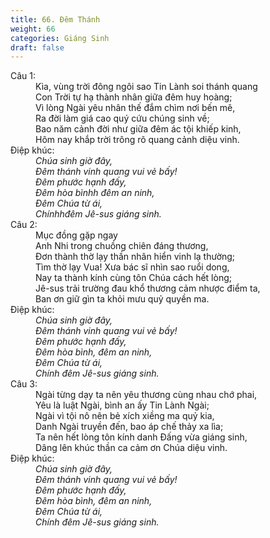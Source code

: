 ```yaml
---
title: 66. Đêm Thánh
weight: 66
categories: Giáng Sinh
draft: false
---
```

<dl><dt>Câu 1:</dt><dd data-verse="1">Kìa, vùng trời đông ngôi sao Tin Lành soi thánh quang <br/>Con Trời tự hạ thành nhân giữa đêm huy hoàng; <br/>Vì lòng Ngài yêu nhân thế đắm chìm nơi bến mê, <br/>Ra đời làm giá cao quý cứu chúng sinh về; <br/>Bao năm cảnh đời như giữa đêm ác tội khiếp kinh, <br/>Hôm nay khắp trời trông rõ quang cảnh diệu vinh. </dd><dt>Điệp khúc:</dt><dd data-chorus="1"><em>Chúa sinh giờ đây, <br/>Ðêm thánh vinh quang vui vẻ bấy! <br/>Ðêm phước hạnh đấy, <br/>Ðêm hòa bìnhh đêm an ninh, <br/>Ðêm Chúa từ ái, <br/>Chínhhđêm Jê-sus giáng sinh. </em></dd><dt>Câu 2:</dt><dd data-verse="2">Mục đồng gặp ngay <br/>Anh Nhi trong chuồng chiên đáng thương, <br/>Ðơn thành thờ lạy thần nhân hiển vinh lạ thường; <br/>Tìm thờ lạy Vua! Xưa bác sĩ nhìn sao ruổi dong, <br/>Nay ta thành kính cùng tôn Chúa cách hết lòng; <br/>Jê-sus trải trường đau khổ thương cảm nhược điểm ta, <br/>Ban ơn giữ gìn ta khỏi mưu quỷ quyền ma. </dd><dt>Điệp khúc:</dt><dd data-chorus="1"><em>Chúa sinh giờ đây, <br/>Ðêm thánh vinh quang vui vẻ bấy! <br/>Ðêm phước hạnh đấy, <br/>Ðêm hòa bình, đêm an ninh, <br/>Ðêm Chúa từ ái, <br/>Chính đêm Jê-sus giáng sinh. </em></dd><dt>Câu 3:</dt><dd data-verse="3">Ngài từng dạy ta nên yêu thương cùng nhau chớ phai, <br/>Yêu là luật Ngài, bình an ấy Tin Lành Ngài; <br/>Ngài vì tội nô nên bẻ xích xiềng ma quỷ kia, <br/>Danh Ngài truyền đến, bao áp chế thảy xa lìa; <br/>Ta nên hết lòng tôn kính danh Ðấng vừa giáng sinh, <br/>Dâng lên khúc thần ca cảm ơn Chúa diệu vinh. </dd><dt>Điệp khúc:</dt><dd data-chorus="1"><em>Chúa sinh giờ đây, <br/>Ðêm thánh vinh quang vui vẻ bấy! <br/>Ðêm phước hạnh đấy, <br/>Ðêm hòa bình, đêm an ninh, <br/>Ðêm Chúa từ ái, <br/>Chính đêm Jê-sus giáng sinh. </em></dd></dl>